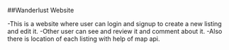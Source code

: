 ##Wanderlust Website

-This is a website where user can login and signup to create a new listing and edit it.
-Other user can see and review it and comment about it.
-Also there is location of each listing with help of map api.
